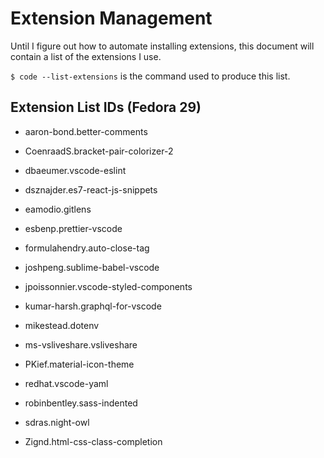 # Extension Management

Until I figure out how to automate installing extensions, this document will contain a list of the extensions I use.

`$ code --list-extensions` is the command used to produce this list.

## Extension List IDs (Fedora 29)

- aaron-bond.better-comments

- CoenraadS.bracket-pair-colorizer-2

- dbaeumer.vscode-eslint

- dsznajder.es7-react-js-snippets

- eamodio.gitlens

- esbenp.prettier-vscode

- formulahendry.auto-close-tag

- joshpeng.sublime-babel-vscode

- jpoissonnier.vscode-styled-components

- kumar-harsh.graphql-for-vscode

- mikestead.dotenv

- ms-vsliveshare.vsliveshare

- PKief.material-icon-theme

- redhat.vscode-yaml

- robinbentley.sass-indented

- sdras.night-owl

- Zignd.html-css-class-completion

